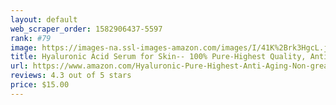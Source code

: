 ```yaml
---
layout: default 
﻿web_scraper_order: 1582906437-5597
rank: #79
image: https://images-na.ssl-images-amazon.com/images/I/41K%2Brk3HgcL.jpg
title: Hyaluronic Acid Serum for Skin-- 100% Pure-Highest Quality, Anti-Aging Serum-- Intense…
url: https://www.amazon.com/Hyaluronic-Pure-Highest-Anti-Aging-Non-greasy-Paraben-free-Best/dp/B0090UJFYI/ref=zg_mw_beauty_79?_encoding=UTF8&psc=1&refRID=YYBFCP7S84ZRSDXVY198
reviews: 4.3 out of 5 stars
price: $15.00 
---
```

